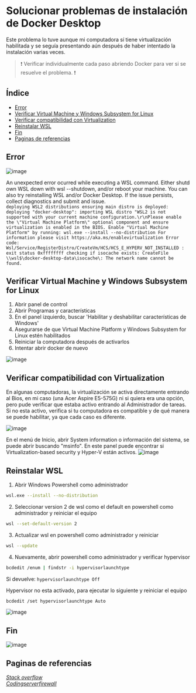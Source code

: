 # Solucionar problemas de instalación de Docker Desktop

Este problema lo tuve aunque mi computadora sí tiene virtualización habilitada y se seguía presentando aún después de haber intentado la instalación varias veces. 
> ❗ Verificar individualmente cada paso abriendo Docker para ver si se resuelve el problema. ❗

## Índice
- [Error](#error)
- [Verificar Virtual Machine y Windows Subsystem for Linux](#verificar-virtual-machine-y-windows-subsystem-for-linux)
- [Verificar compatibilidad con Virtualization](#verificar-compatibilidad-con-virtualization)
- [Reinstalar WSL](#reinstalar-wsl)
- [Fin](#fin)
- [Paginas de referencias](#paginas-de-referencias)


## Error  
![image](https://github.com/user-attachments/assets/19fcfc58-3b1e-44e3-8588-6e8821fd06be)

An unexpected error ocurred while executing a WSL command.
Either shutd own WSL down with wsl --shutdown, and/or reboot your machine. You can also try reinstalling WSL and/or Docker Desktop. If the issue persists, collect diagnostics and submit and issue.  
``
deploying WSL2 distributions
ensuring main distro is deployed: deploying "docker-desktop": importing WSL distro "WSL2 is not supported with your current machine configuration.\r\nPlease enable the \"Virtual Machine Platform\" optional component and ensure virtualization is enabled in the BIOS.
Enable "Virtual Machine Platform" by running: wsl.exe --install --no-distribution
For information please visit https://aka.ms/enablevirtualization
Error code: Wsl/Service/RegisterDistro/CreateVm/HCS/HCS_E_HYPERV_NOT_INSTALLED
: exit status 0xffffffff
checking if isocache exists: CreateFile \\wsl$\docker-desktop-data\isocache\: The network name cannot be found.
``

## Verificar Virtual Machine y Windows Subsystem for Linux

1. Abrir panel de control
2. Abrir Programas y características
3. En el panel izquierdo, buscar 'Habilitar y deshabilitar características de Windows'
4. Asegurarse de que Virtual Machine Platform y Windows Subsystem for Linux estén habilitados
5. Reiniciar la computadora después de activarlos
6. Intentar abrir docker de nuevo

![image](https://github.com/user-attachments/assets/d4d8ef92-39f7-4b2e-a8ac-6c352e050957)

## Verificar compatibilidad con Virtualization

En algunas computadoras, la virtualización se activa directamente entrando al Bios, en mi caso (una Acer Aspire E5-575G) ni si quiera era una opción, pero pude verificar que estaba activo entrando al Administrador de tareas.
Si no esta activo, verifica si tu computadora es compatible y de qué manera se puede habilitar, ya que cada caso es diferente. 

![image](https://github.com/user-attachments/assets/1206a43b-1f16-49e0-b9ba-51e91a7d2be7)

En el menú de Inicio, abrir System information o información del sistema, se puede abrir buscando "msinfo".
En este panel puede encontrar si Virtualization-based security y Hyper-V están activos. 
![image](https://github.com/user-attachments/assets/f5287080-9996-41f5-b124-08bf33ad08da)

## Reinstalar WSL

1. Abrir Windows Powershell como administrador
   
```bash
wsl.exe --install --no-distribution
```
2.	Seleccionar version 2 de wsl como el default en powershell como administrador y reiniciar el equipo

```bash
wsl --set-default-version 2
```

3.	Actualizar wsl en powershell como administrador y reiniciar

```bash
wsl --update
```

4. Nuevamente, abrir powershell como administrador y verificar hypervisor

```bash
bcdedit /enum | findstr -i hypervisorlaunchtype
```

Si devuelve: 
  ``hypervisorlaunchtype Off``
  
Hypervisor no esta activado, para ejecutar lo siguiente y reiniciar el equipo 

```bash
bcdedit /set hypervisorlaunchtype Auto
```

![image](https://github.com/user-attachments/assets/464ee0b3-3190-4700-8648-55e93e95e7b3)


## Fin 
![image](https://github.com/user-attachments/assets/4af8f27e-a823-414e-aa47-1b9b8c05f853)

## Paginas de referencias
*[Stack overflow](https://stackoverflow.com/questions/78621119/docker-desktop-windows-11-unexpected-wsl-error)*  
*[Codingserverfirewall](https://www.configserverfirewall.com/windows-10/wsl-version/)*
